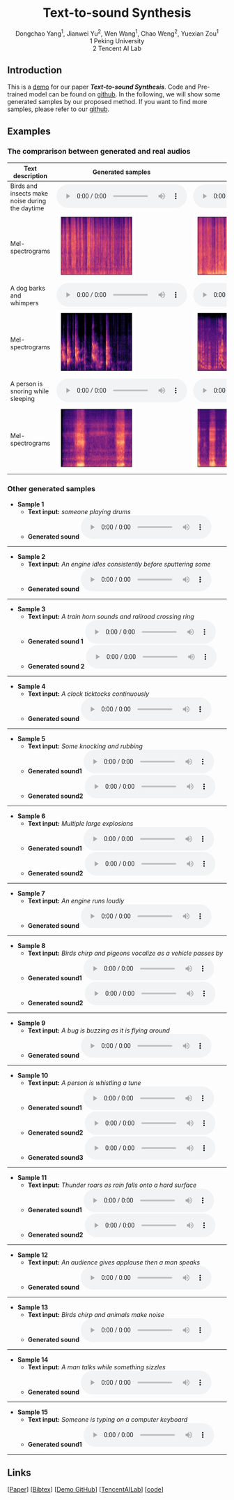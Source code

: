 # <center> Text-to-sound Synthesis </center>

<center> Dongchao Yang<sup>1</sup>, Jianwei Yu<sup>2</sup>, Wen Wang<sup>1</sup>, Chao Weng<sup>2</sup>, Yuexian Zou<sup>1</sup> </center> 
 
<center> 1 Peking University </center>

<center> 2 Tencent AI Lab</center>

## Introduction
This is a [demo](https://github.com/yangdongchao/text-to-sound-synthesis-demo/) for our paper **_Text-to-sound Synthesis_**. Code and Pre-trained model can be found on [github](https://github.com/yangdongchao/Text-to-sound-Synthesis). In the following, we will show some generated samples by our proposed method. If you want to find more samples, please refer to our [github](https://github.com/yangdongchao/Text-to-sound-Synthesis).

## Examples

### The comprarison between generated and real audios

| <center>Text description</center> | <center>Generated samples</center> | <center>Original samples</center>|
| :--- | :--- | :--- |
|Birds and insects make noise during the daytime|<audio src="Birds/YsxIvBMSavMQ_mel_sample_3.wav" controls preload></audio>|<audio src="samples1/YsxIvBMSavMQ.wav" controls preload></audio>|
|Mel-spectrograms|<img src="Pic/Yvms5XGTDVQc_g1.png" width="60%" height="60%" />|<img src="Pic/Yvms5XGTDVQc_orf.png" width="60%" height="60%" />|
|A dog barks and whimpers|<audio src="dogbarks/YsShpyu2l4YQ_mel_sample_4.wav" controls preload></audio>|<audio src="samples1/YsShpyu2l4YQ.wav" controls preload></audio>|
|Mel-spectrograms|<img src="Pic/dog.png" width="60%" height="60%" />|<img src="Pic/YsShpyu2l4YQ_org.png" width="60%" height="60%" />|
|A person is snoring while sleeping|<audio src="snoring/YvJrjSeP17yE_mel_sample_0.wav" controls preload></audio>|<audio src="samples1/YsLkeqCDJIyw.wav" controls preload></audio>|
|Mel-spectrograms|<img src="Pic/YsLkeqCDJIyw_g1.png" width="60%" height="60%" />|<img src="Pic/YsLkeqCDJIyw_org.png" width="60%" height="60%" />|

### Other generated samples
* **Sample 1**
    * **Text input:**
    _someone playing drums_
    * **Generated sound**
    <audio src="drums/playdrums_mel_sample_1.wav" controls="controls">ERROR</audio>
---
* **Sample 2**
    * **Text input:**
    _An engine idles consistently before sputtering some_
    * **Generated sound**
    <audio src="engine/YrwT__ERCUno_mel_sample_1.wav" controls="controls">ERROR</audio>
---
* **Sample 3**
    * **Text input:**
    _A train horn sounds and railroad crossing ring_
    * **Generated sound 1**
    <audio src="demo1/Ys7knHCFW82w_mel_sample_4.wav" controls="controls">ERROR</audio>
    * **Generated sound 2**
    <audio src="trainhorn/YzU-oKUEckKo_mel_sample_7.wav" controls="controls">ERROR</audio>
---
* **Sample 4**
    * **Text input:**
    _A clock ticktocks continuously_
    * **Generated sound**
    <audio src="samples1/YsCeWURVHfOM_mel_sample_5.wav" controls="controls">ERROR</audio>
---
* **Sample 5**
    * **Text input:**
    _Some knocking and rubbing_
    * **Generated sound1**
    <audio src="knock/knocking_mel_sample_2.wav" controls="controls">ERROR</audio>
    * **Generated sound2**
    <audio src="knock/knocking_mel_sample_3.wav" controls="controls">ERROR</audio>
---
* **Sample 6**
    * **Text input:**
    _Multiple large explosions_
    * **Generated sound1**
    <audio src="explosion/explosions_mel_sample_7.wav" controls="controls">ERROR</audio>
    * **Generated sound2**
    <audio src="explosion/explosions_mel_sample_6.wav" controls="controls">ERROR</audio>
---
* **Sample 7**
    * **Text input:**
    _An engine runs loudly_
    * **Generated sound**
    <audio src="selected/YsZvwOuuPGP0_mel_sample_8.wav" controls="controls">ERROR</audio>
---
* **Sample 8**
    * **Text input:**
    _Birds chirp and pigeons vocalize as a vehicle passes by_
    * **Generated sound1**
    <audio src="selected/YtH-q8LXgHEc_mel_sample_0.wav" controls="controls">ERROR</audio>
     * **Generated sound2**
    <audio src="selected/YtH-q8LXgHEc_mel_sample_5.wav" controls="controls">ERROR</audio>
---
* **Sample 9**
    * **Text input:**
    _A bug is buzzing as it is flying around_
    * **Generated sound**
    <audio src="selected/Yt97k0cejSQE_mel_sample_2.wav" controls="controls">ERROR</audio>
---
* **Sample 10**
    * **Text input:**
    _A person is whistling a tune_
    * **Generated sound1**
    <audio src="whistling/Yw2htir_si7g_mel_sample_3.wav" controls="controls">ERROR</audio>
    * **Generated sound2**
    <audio src="whistling/Yw2htir_si7g_mel_sample_6.wav" controls="controls">ERROR</audio>
    * **Generated sound3**
    <audio src="whistling/Yw2htir_si7g_mel_sample_7.wav" controls="controls">ERROR</audio>
---
* **Sample 11**
    * **Text input:**
    _Thunder roars as rain falls onto a hard surface_
    * **Generated sound1**
    <audio src="Thunder/Ytcd9QCdjTI0_mel_sample_9.wav" controls="controls">ERROR</audio>
    * **Generated sound2**
    <audio src="selected/Ytcd9QCdjTI0_mel_sample_1.wav" controls="controls">ERROR</audio>
---
* **Sample 12**
    * **Text input:**
    _An audience gives applause then a man speaks_
    * **Generated sound**
    <audio src="selected/YtDlfY3nmx1A_mel_sample_4.wav" controls="controls">ERROR</audio>
---
* **Sample 13**
    * **Text input:**
    _Birds chirp and animals make noise_
    * **Generated sound**
    <audio src="selected/YtDlysoZiA1I_mel_sample_4.wav" controls="controls">ERROR</audio>
---
* **Sample 14**
    * **Text input:**
    _A man talks while something sizzles_
    * **Generated sound**
    <audio src="selected/YtfsmcdXCnRg_mel_sample_0.wav" controls="controls">ERROR</audio>
---
* **Sample 15**
    * **Text input:**
    _Someone is typing on a computer keyboard_
    * **Generated sound1**
    <audio src="s2/Ywob-3S4VjMs_mel_sample_0.wav" controls="controls">ERROR</audio>
---
## Links

[[Paper]()] [[Bibtex]()] [[Demo GitHub](https://github.com/yangdongchao/text-to-sound-synthesis-demo)] [[TencentAILab](https://ai.tencent.com/ailab/zh/index)] [[code](https://github.com/yangdongchao/Text-to-sound-Synthesis)]

